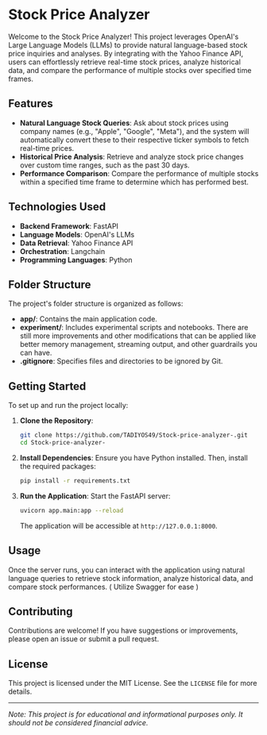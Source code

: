 # Stock Price Analyzer

Welcome to the Stock Price Analyzer! This project leverages OpenAI's Large Language Models (LLMs) to provide natural language-based stock price inquiries and analyses. By integrating with the Yahoo Finance API, users can effortlessly retrieve real-time stock prices, analyze historical data, and compare the performance of multiple stocks over specified time frames.

## Features

- **Natural Language Stock Queries**: Ask about stock prices using company names (e.g., "Apple", "Google", "Meta"), and the system will automatically convert these to their respective ticker symbols to fetch real-time prices.
- **Historical Price Analysis**: Retrieve and analyze stock price changes over custom time ranges, such as the past 30 days.
- **Performance Comparison**: Compare the performance of multiple stocks within a specified time frame to determine which has performed best.

## Technologies Used

- **Backend Framework**: FastAPI
- **Language Models**: OpenAI's LLMs
- **Data Retrieval**: Yahoo Finance API
- **Orchestration**: Langchain
- **Programming Languages**: Python

## Folder Structure

The project's folder structure is organized as follows:

- **app/**: Contains the main application code.
- **experiment/**: Includes experimental scripts and notebooks. There are still more improvements and other modifications that can be applied like better memory management, streaming output, and other guardrails you can have. 
- **.gitignore**: Specifies files and directories to be ignored by Git.


## Getting Started

To set up and run the project locally:

1. **Clone the Repository**:
   ```bash
   git clone https://github.com/TADIYOS49/Stock-price-analyzer-.git
   cd Stock-price-analyzer-
   ```

2. **Install Dependencies**:
   Ensure you have Python installed. Then, install the required packages:
   ```bash
   pip install -r requirements.txt
   ```

3. **Run the Application**:
   Start the FastAPI server:
   ```bash
   uvicorn app.main:app --reload
   ```
   The application will be accessible at `http://127.0.0.1:8000`.

## Usage

Once the server runs, you can interact with the application using natural language queries to retrieve stock information, analyze historical data, and compare stock performances. ( Utilize Swagger for ease )

## Contributing

Contributions are welcome! If you have suggestions or improvements, please open an issue or submit a pull request.

## License

This project is licensed under the MIT License. See the `LICENSE` file for more details.

---

*Note: This project is for educational and informational purposes only. It should not be considered financial advice.* 

